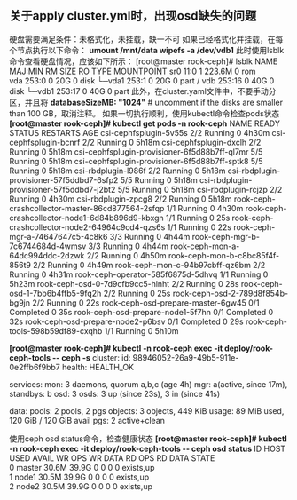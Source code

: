 ﻿## 关于apply cluster.yml时，出现osd缺失的问题
硬盘需要满足条件：未格式化，未挂载，缺一不可
如果已经格式化并挂载，在每个节点执行以下命令：
**umount /mnt/data
wipefs -a /dev/vdb1**
此时使用lsblk命令查看硬盘情况，应该如下所示：
[root@master rook-ceph]# lsblk
NAME   MAJ:MIN RM   SIZE RO TYPE MOUNTPOINT
sr0     11:0    1 223.6M  0 rom  
vda    253:0    0    20G  0 disk 
└─vda1 253:1    0    20G  0 part /
vdb    253:16   0    40G  0 disk 
└─vdb1 253:17   0    40G  0 part 
此外，在cluster.yaml文件中，不要手动分区，并且将
**databaseSizeMB: "1024"** # uncomment if the disks are smaller than 100 GB，取消注释。
如果一切执行顺利，使用kubectl命令检查pods状态
**[root@master rook-ceph]# kubectl get pods -n rook-ceph**
NAME                                               READY   STATUS      RESTARTS   AGE
csi-cephfsplugin-5v55s                             2/2     Running     0          4h30m
csi-cephfsplugin-bcnrf                             2/2     Running     0          5h18m
csi-cephfsplugin-dxclh                             2/2     Running     0          5h18m
csi-cephfsplugin-provisioner-6f5d88b7ff-ql7mr      5/5     Running     0          5h18m
csi-cephfsplugin-provisioner-6f5d88b7ff-sptk8      5/5     Running     0          5h18m
csi-rbdplugin-l986f                                2/2     Running     0          5h18m
csi-rbdplugin-provisioner-57f5ddbd7-6sfp2          5/5     Running     0          5h18m
csi-rbdplugin-provisioner-57f5ddbd7-j2bt2          5/5     Running     0          5h18m
csi-rbdplugin-rcjzp                                2/2     Running     0          4h30m
csi-rbdplugin-zpcg8                                2/2     Running     0          5h18m
rook-ceph-crashcollector-master-86cd877564-2sfqp   1/1     Running     0          4h30m
rook-ceph-crashcollector-node1-6d84b896d9-kbxgn    1/1     Running     0          25s
rook-ceph-crashcollector-node2-64964c9cd4-qzs6s    1/1     Running     0          22s
rook-ceph-mgr-a-74647647c5-4c8k6                   3/3     Running     0          4h44m
rook-ceph-mgr-b-7c6744684d-4wmsv                   3/3     Running     0          4h44m
rook-ceph-mon-a-64dc994ddc-2dzwk                   2/2     Running     0          4h50m
rook-ceph-mon-b-c8bc85f4f-856t9                    2/2     Running     0          4h49m
rook-ceph-mon-c-94b97cbff-qz6bm                    2/2     Running     0          4h31m
rook-ceph-operator-585f6875d-5dhvq                 1/1     Running     0          5h23m
rook-ceph-osd-0-7d9cfb9cc5-hlnht                   2/2     Running     0          28s
rook-ceph-osd-1-7bb6b4ffb5-9fq2h                   2/2     Running     0          25s
rook-ceph-osd-2-789d8f854b-bg9jn                   2/2     Running     0          22s
rook-ceph-osd-prepare-master-6gw45                 0/1     Completed   0          35s
rook-ceph-osd-prepare-node1-5f7hn                  0/1     Completed   0          32s
rook-ceph-osd-prepare-node2-p6bsv                  0/1     Completed   0          29s
rook-ceph-tools-598b59df89-cxqhb                   1/1     Running     0          5h10m


**[root@master rook-ceph]# kubectl -n rook-ceph exec -it deploy/rook-ceph-tools -- ceph -s**
  cluster:
    id:     98946052-26a9-49b5-911e-0e2ffb6f9bb7
    health: HEALTH_OK
 
  services:
    mon: 3 daemons, quorum a,b,c (age 4h)
    mgr: a(active, since 17m), standbys: b
    osd: 3 osds: 3 up (since 23s), 3 in (since 41s)
 
  data:
    pools:   2 pools, 2 pgs
    objects: 3 objects, 449 KiB
    usage:   89 MiB used, 120 GiB / 120 GiB avail
    pgs:     2 active+clean
    
使用ceph osd status命令，检查健康状态
**[root@master rook-ceph]# kubectl -n rook-ceph exec -it deploy/rook-ceph-tools -- ceph osd status**
ID  HOST     USED  AVAIL  WR OPS  WR DATA  RD OPS  RD DATA  STATE      
 0  master  30.6M  39.9G      0        0       0        0   exists,up  
 1  node1   30.5M  39.9G      0        0       0        0   exists,up  
 2  node2   30.5M  39.9G      0        0       0        0   exists,up  
